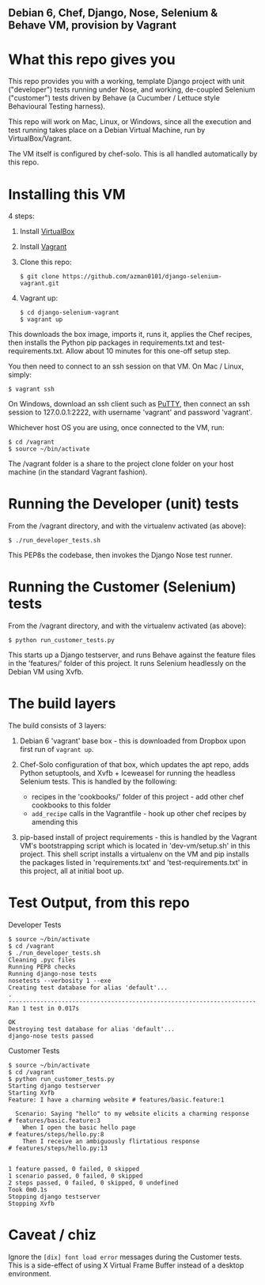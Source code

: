 Debian 6, Chef, Django, Nose, Selenium & Behave VM, provision by Vagrant
------------------------------------------------------------------------

What this repo gives you
========================

This repo provides you with a working, template Django project with unit
("developer") tests running under Nose, and working, de-coupled Selenium
("customer") tests driven by Behave (a Cucumber / Lettuce style Behavioural
Testing harness).

This repo will work on Mac, Linux, or Windows, since all the execution and test
running takes place on a Debian Virtual Machine, run by VirtualBox/Vagrant.

The VM itself is configured by chef-solo. This is all handled automatically by
this repo.


Installing this VM
==================

4 steps:

1. Install [VirtualBox](https://www.virtualbox.org/wiki/Downloads)

2. Install [Vagrant](http://downloads.vagrantup.com/)

3. Clone this repo:
    ```
    $ git clone https://github.com/azman0101/django-selenium-vagrant.git
    ```

4. Vagrant up:
    ```
    $ cd django-selenium-vagrant
    $ vagrant up
    ```

This downloads the box image, imports it, runs it, applies the Chef recipes,
then installs the Python pip packages in requirements.txt and
test-requirements.txt. Allow about 10 minutes for this one-off setup step.

You then need to connect to an ssh session on that VM. On Mac / Linux, simply:
```
$ vagrant ssh
```

On Windows, download an ssh client such as [PuTTY](http://www.chiark.greenend.org.uk/~sgtatham/putty/download.html),
then connect an ssh session to 127.0.0.1:2222, with username 'vagrant' and
password 'vagrant'.

Whichever host OS you are using, once connected to the VM, run:
```
$ cd /vagrant
$ source ~/bin/activate
```

The /vagrant folder is a share to the project clone folder on your host machine
(in the standard Vagrant fashion).

Running the Developer (unit) tests
==================================

From the /vagrant directory, and with the virtualenv activated (as above):
```
$ ./run_developer_tests.sh
```

This PEP8s the codebase, then invokes the Django Nose test runner.

Running the Customer (Selenium) tests
=====================================

From the /vagrant directory, and with the virtualenv activated (as above):
```
$ python run_customer_tests.py
```

This starts up a Django testserver, and runs Behave against the feature files
in the 'features/' folder of this project. It runs Selenium headlessly on the
Debian VM using Xvfb.

The build layers
================

The build consists of 3 layers:

1. Debian 6 'vagrant' base box - this is downloaded from Dropbox upon
first run of ```vagrant up```.

2. Chef-Solo configuration of that box, which updates the apt repo, adds
Python setuptools, and Xvfb + Iceweasel for running the headless Selenium
tests. This is handled by the following:
    - recipes in the 'cookbooks/' folder of this project - add other chef
    cookbooks to this folder
    - ```add_recipe``` calls in the Vagrantfile - hook up other chef
    recipes by amending this

3. pip-based install of project requirements - this is handled by the
Vagrant VM's bootstrapping script which is located in 'dev-vm/setup.sh' in
this project. This shell script installs a virtualenv on the VM and
pip installs the packages listed in 'requirements.txt' and
'test-requirements.txt' in this project, all at initial boot up.

Test Output, from this repo
===========================

Developer Tests
```
$ source ~/bin/activate
$ cd /vagrant
$ ./run_developer_tests.sh
Cleaning .pyc files
Running PEP8 checks
Running django-nose tests
nosetests --verbosity 1 --exe
Creating test database for alias 'default'...
.
----------------------------------------------------------------------
Ran 1 test in 0.017s

OK
Destroying test database for alias 'default'...
django-nose tests passed
```

Customer Tests
```
$ source ~/bin/activate
$ cd /vagrant
$ python run_customer_tests.py
Starting django testserver
Starting Xvfb
Feature: I have a charming website # features/basic.feature:1

  Scenario: Saying "hello" to my website elicits a charming response  # features/basic.feature:3
    When I open the basic hello page                                  # features/steps/hello.py:8
    Then I receive an ambiguously flirtatious response                # features/steps/hello.py:13


1 feature passed, 0 failed, 0 skipped
1 scenario passed, 0 failed, 0 skipped
2 steps passed, 0 failed, 0 skipped, 0 undefined
Took 0m0.1s
Stopping django testserver
Stopping Xvfb
```

Caveat / chiz
=============

Ignore the ```[dix] font load error``` messages during the Customer tests. This
is a side-effect of using X Virtual Frame Buffer instead of a desktop
environment.
